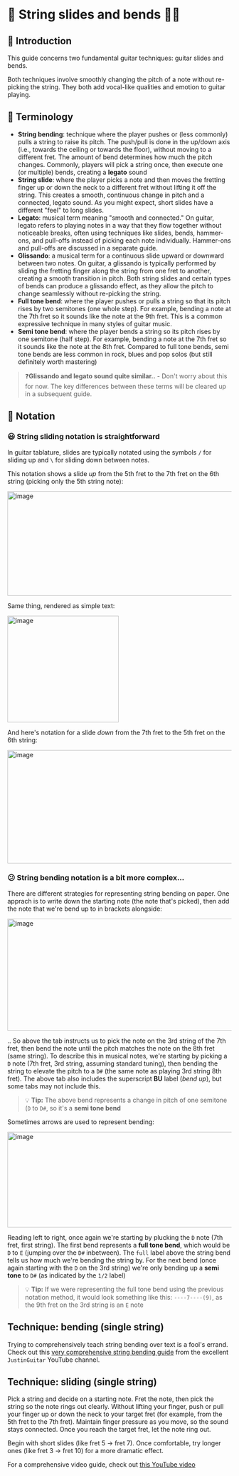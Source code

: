 # :roller_coaster: String slides and bends :bowing_man:

## :wave: Introduction

This guide concerns two fundamental guitar techniques: guitar slides and bends.

Both techniques involve smoothly changing the pitch of a note without re-picking the string. They both add vocal-like qualities and emotion to guitar playing.


## :book: Terminology

* **String bending**: technique where the player pushes or (less commonly) pulls a string to raise its pitch. The push/pull is done in the up/down axis (i.e., towards the ceiling or towards the floor), without moving to a different fret. The amount of bend determines how much the pitch changes. Commonly, players will pick a string once, then execute one (or multiple) bends, creating a **legato** sound
* **String slide**: where the player picks a note and then moves the fretting finger up or down the neck to a different fret without lifting it off the string. This creates a smooth, continuous change in pitch and a connected, legato sound. As you might expect, short slides have a different "feel" to long slides.
* **Legato**:  musical term meaning "smooth and connected." On guitar, legato refers to playing notes in a way that they flow together without noticeable breaks, often using techniques like slides, bends, hammer-ons, and pull-offs instead of picking each note individually. Hammer-ons and pull-offs are discussed in a separate guide.
* **Glissando**: a musical term for a continuous slide upward or downward between two notes. On guitar, a glissando is typically performed by sliding the fretting finger along the string from one fret to another, creating a smooth transition in pitch. Both string slides and certain types of bends can produce a glissando effect, as they allow the pitch to change seamlessly without re-picking the string.
* **Full tone bend**: where the player pushes or pulls a string so that its pitch rises by two semitones (one whole step). For example, bending a note at the 7th fret so it sounds like the note at the 9th fret. This is a common expressive technique in many styles of guitar music.
* **Semi tone bend**: where the player bends a string so its pitch rises by one semitone (half step). For example, bending a note at the 7th fret so it sounds like the note at the 8th fret. Compared to full tone bends, semi tone bends are less common in rock, blues and pop solos (but still definitely worth mastering)

> ❓**Glissando and legato sound quite similar..** - Don't worry about this for now. The key differences between these terms will be cleared up in a subsequent guide. 


## :musical_note: Notation

### :smiley: String sliding notation is straightforward

In guitar tablature, slides are typically notated using the symbols `/` for sliding up and `\` for sliding down between notes.

This notation shows a slide _up_ from the 5th fret to the 7th fret on the 6th string (picking only the 5th string note):


<img width="703" height="234" alt="image" src="https://github.com/user-attachments/assets/57f497f3-1b8e-4d54-8469-74d37c7af8a6" />

Same thing, rendered as simple text:

<img width="250" height="239" alt="image" src="https://github.com/user-attachments/assets/07ba0abd-a4f8-435c-83e8-051838cf08c8" />

And here's notation for a slide _down_ from the 7th fret to the 5th fret on the 6th string:

<img width="682" height="254" alt="image" src="https://github.com/user-attachments/assets/e8fad5b9-d863-492b-a2ae-53ea6a9ad5a5" />


### :confused: String bending notation is a bit more complex...

There are different strategies for representing string bending on paper. One apprach is to write down the starting note (the note that's picked), then add the note that we're bend up to in brackets alongside:

<img width="556" height="251" alt="image" src="https://github.com/user-attachments/assets/b3ebeb0f-eba2-49d0-a051-ea9c2ec0ecc5" />

.. So above the tab instructs us to pick the note on the 3rd string of the 7th fret, then bend the note until the pitch matches the note on the 8th fret (same string). To describe this in musical notes, we're starting by picking a `D` note (7th fret, 3rd string, assuming standard tuning), then bending the string to elevate the pitch to a `D#` (the same note as playing 3rd string 8th fret). The above tab also includes the superscript **BU** label (_bend up_), but some tabs may not include this.


> 💡 **Tip:** The above bend represents a change in pitch of one semitone (`D` to `D#`, so it's a **semi tone bend**


Sometimes arrows are used to represent bending:

<img width="686" height="214" alt="image" src="https://github.com/user-attachments/assets/a1d33fbb-4028-45d4-8098-de28dc779951" />

Reading left to right, once again we're starting by plucking the `D` note (7th fret, first string). The first bend represents a **full tone bend**, which would be `D` to `E` (jumping over the `D#` inbetween). The `full` label above the string bend tells us how much we're bending the string by. For the next bend (once again starting with the `D` on the 3rd string) we're only bending up a **semi tone** to `D#` (as indicated by the `1/2` label)

> 💡 **Tip:** If we were representing the full tone bend using the previous notation method, it would look something like this: `----7----(9)`, as the 9th fret on the 3rd string is an `E` note


## Technique: bending (single string)

Trying to comprehensively teach string bending over text is a fool's errand. Check out this [very comprehensive string bending guide](https://youtu.be/fgDY8k0Gjzc?si=5eelEkprmmQxU9gS) from the excellent `JustinGuitar` YouTube channel.

## Technique: sliding (single string)

Pick a string and decide on a starting note. Fret the note, then pick the string so the note rings out clearly. Without lifting your finger, push or pull your finger up or down the neck to your target fret (for example, from the 5th fret to the 7th fret). Maintain finger pressure as you move, so the sound stays connected. Once you reach the target fret, let the note ring out.

Begin with short slides (like fret 5 → fret 7). Once comfortable, try longer ones (like fret 3 → fret 10) for a more dramatic effect.

For a comprehensive video guide, check out [this YouTube video](https://www.youtube.com/watch?v=8zrfn-Qc3VQ)









